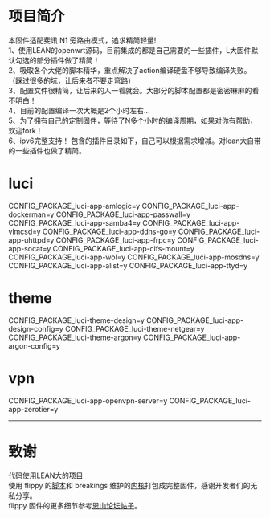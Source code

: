 # 项目简介
本固件适配斐讯 N1 旁路由模式，追求精简轻量!<br>
1、使用LEAN的openwrt源码，目前集成的都是自己需要的一些插件，L大固件默认勾选的部分插件做了精简！<br>
2、吸取各个大佬的脚本精华，重点解决了action编译硬盘不够导致编译失败。（踩过很多的坑，让后来者不要走弯路）<br>
3、配置文件很精简，让后来的人一看就会。大部分的脚本配置都是密密麻麻的看不明白！<br>
4、目前的配置编译一次大概是2个小时左右...<br>
5、为了拥有自己的定制固件，等待了N多个小时的编译周期，如果对你有帮助，欢迎fork！<br>
6、ipv6完整支持！
包含的插件目录如下，自己可以根据需求增减。对lean大自带的一些插件也做了精简。
# luci
CONFIG_PACKAGE_luci-app-amlogic=y
CONFIG_PACKAGE_luci-app-dockerman=y
CONFIG_PACKAGE_luci-app-passwall=y
CONFIG_PACKAGE_luci-app-samba4=y
CONFIG_PACKAGE_luci-app-vlmcsd=y
CONFIG_PACKAGE_luci-app-ddns-go=y
CONFIG_PACKAGE_luci-app-uhttpd=y
CONFIG_PACKAGE_luci-app-frpc=y
CONFIG_PACKAGE_luci-app-socat=y
CONFIG_PACKAGE_luci-app-cifs-mount=y
CONFIG_PACKAGE_luci-app-wol=y
CONFIG_PACKAGE_luci-app-mosdns=y
CONFIG_PACKAGE_luci-app-alist=y
CONFIG_PACKAGE_luci-app-ttyd=y
# theme
CONFIG_PACKAGE_luci-theme-design=y
CONFIG_PACKAGE_luci-app-design-config=y
CONFIG_PACKAGE_luci-theme-netgear=y
CONFIG_PACKAGE_luci-theme-argon=y
CONFIG_PACKAGE_luci-app-argon-config=y
# vpn
CONFIG_PACKAGE_luci-app-openvpn-server=y
CONFIG_PACKAGE_luci-app-zerotier=y

***
# 致谢
代码使用LEAN大的[项目](https://github.com/coolsnowwolf/lede)<br>
使用 flippy 的[脚本](https://github.com/unifreq/openwrt_packit)和 breakings 维护的[内核](https://github.com/breakings/OpenWrt/releases/tag/kernel_stable)打包成完整固件，感谢开发者们的无私分享。<br>
flippy 固件的更多细节参考[恩山论坛帖子](https://www.right.com.cn/forum/thread-4076037-1-1.html)。
